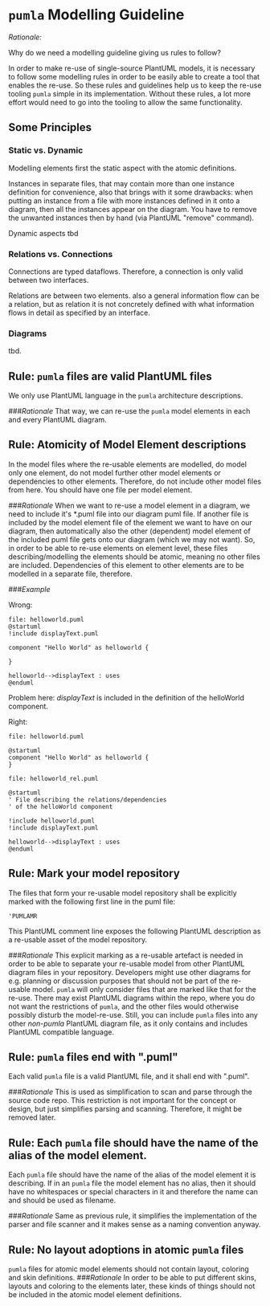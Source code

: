 # `pumla` Modelling Guideline

*Rationale:*

Why do we need a modelling guideline giving us rules to follow?


In order to make re-use of single-source PlantUML models, it is necessary to
follow some modelling rules in order to be easily able to create a tool that
enables the re-use. So these rules and guidelines help us to keep the re-use
tooling `pumla` simple in its implementation. Without these rules, a lot 
more effort would need to go into the tooling to allow the same 
functionality.

## Some Principles
### Static vs. Dynamic 
Modelling elements first the static aspect with the atomic 
definitions.

Instances in separate files, that may contain more than one
instance definition for convenience, also that brings with it
some drawbacks: when putting an instance from a file with more
instances defined in it onto a diagram, then all the instances
appear on the diagram. You have to remove the unwanted instances
then by hand (via PlantUML "remove" command).

Dynamic aspects tbd

### Relations vs. Connections
Connections are typed dataflows. Therefore, a connection is only valid
between two interfaces. 

Relations are between two elements. also a general information flow can be a
relation, but as relation it is not concretely defined with what information
flows in detail as specified by an interface.

### Diagrams
tbd.

## Rule: `pumla` files are valid PlantUML files 
We only use PlantUML language in the `pumla` architecture descriptions.

###*Rationale*
That way, we can re-use the `pumla` model elements in each and every PlantUML diagram.

## Rule: Atomicity of Model Element descriptions
In the model files where the re-usable elements are modelled, do 
model only one element, do not model further other model elements
or dependencies to other elements. Therefore, do not include other
model files from here. You should have one file per model element.

###*Rationale*
When we want to re-use a model element in a diagram, we need to include
it's *.puml file into our diagram puml file. If another file is included 
by the model element file of the element we want to have on our
diagram, then automatically also the other (dependent) model element of 
the included puml file gets onto our diagram (which we may not want).
So, in order to be able to re-use elements on element level, these files
describing/modelling the elements should be atomic, meaning no other files
are included. Dependencies of this element to other elements are to be
modelled in a separate file, therefore.

###*Example*

Wrong:
```PlantUML
file: helloworld.puml
@startuml
!include displayText.puml

component "Hello World" as helloworld {

}

helloworld-->displayText : uses
@enduml
```
Problem here: *displayText* is included in the definition
of the helloWorld component.

Right:
```PlantUML
file: helloworld.puml

@startuml
component "Hello World" as helloworld {
}

file: helloworld_rel.puml

@startuml
' File describing the relations/dependencies 
' of the helloWorld component

!include helloworld.puml
!include displayText.puml

helloworld-->displayText : uses
@enduml
```
## Rule: Mark your model repository
The files that form your re-usable model repository shall be explicitly
marked with the following first line in the puml file:
```
'PUMLAMR
```
This PlantUML comment line exposes the following PlantUML description as
a re-usable asset of the model repository.

###*Rationale*
This explicit marking as a re-usable artefact is needed in order to be
able to separate your re-usable model from other PlantUML diagram files
in your repository. Developers might use other diagrams for e.g.
planning or discussion purposes that should not be part of the re-usable
model. `pumla` will only consider files that are marked like that for the
re-use. There may exist PlantUML diagrams within the repo, where you do 
not want the restrictions of `pumla`, and the other files would otherwise
possibly disturb the model-re-use. Still, you can include `pumla` files
into any other *non-pumla* PlantUML diagram file, as it only contains and
includes PlantUML compatible language.

## Rule: `pumla` files end with ".puml"
Each valid `pumla` file is a valid PlantUML file, and it shall end with ".puml".

###*Rationale*
This is used as simplification to scan and parse through the source code repo.
This restriction is not important for the concept or design, but just simplifies
parsing and scanning. Therefore, it might be removed later.

## Rule: Each `pumla` file should have the name of the alias of the model element.
Each `pumla` file should have the name of the alias of the model element it is describing.
If in an `pumla` file the model element has no alias, then it should have no whitespaces 
or special characters in it and therefore the name can and should be used as filename.

###*Rationale*
Same as previous rule, it simplifies the implementation of the parser and file
scanner and it makes sense as a naming convention anyway.

## Rule: No layout adoptions in atomic `pumla` files
`pumla` files for atomic model elements should not contain layout, coloring and skin definitions.
###*Rationale*
In order to be able to put different skins, layouts and coloring to the elements later, these kinds of things
should not be included in the atomic model element definitions.

